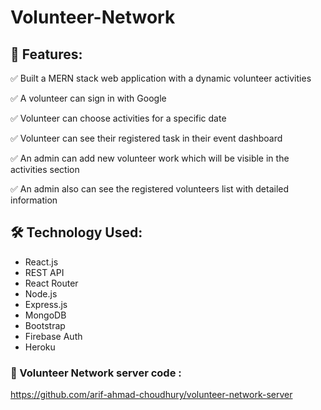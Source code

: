 # Volunteer-Network

## 📝 Features:
✅ Built a MERN stack web application with a dynamic volunteer activities

✅ A volunteer can sign in with Google

✅ Volunteer can choose activities for a specific date

✅ Volunteer can see their registered task in their event dashboard

✅ An admin can add new volunteer work which will be visible in the activities section

✅ An admin also can see the registered volunteers list with detailed information

## 🛠️ Technology Used:
- React.js
- REST API
- React Router
- Node.js
- Express.js
- MongoDB
- Bootstrap
- Firebase Auth
- Heroku

### 🔗 Volunteer Network server code :
https://github.com/arif-ahmad-choudhury/volunteer-network-server